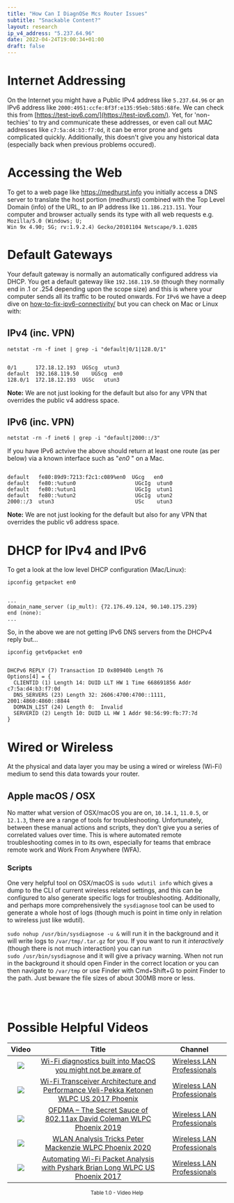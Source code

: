 ```yaml
---
title: "How Can I DiagnOSe Mcs Router Issues"
subtitle: "Snackable Content?"
layout: research
ip_v4_address: "5.237.64.96"
date: 2022-04-24T19:00:34+01:00
draft: false
---
```


# Internet Addressing
On the Internet you might have a Public IPv4 address like <code>5.237.64.96</code> or an IPv6 address like <code>2000:4951:ccfe:8f3f:e135:95eb:58b5:68fe</code>. We can check this from [https://test-ipv6.com/](https://test-ipv6.com/). Yet, for 'non-techies' to try and communicate these addresses, or even call out MAC addresses like <code>c7:5a:d4:b3:f7:0d</code>, it can be error prone and gets complicated quickly. Additionally, this doesn't give you any historical data (especially back when previous problems occured).

# Accessing the Web
To get to a web page like https://medhurst.info you initially access a DNS server to translate the host portion (medhurst) combined with the Top Level Domain (info) of the URL, to an IP address like <code>11.186.213.151</code>. Your computer and browser actually sends its type with all web requests e.g. <br><code>Mozilla/5.0 (Windows; U; Win 9x 4.90; SG; rv:1.9.2.4) Gecko/20101104 Netscape/9.1.0285</code>

# Default Gateways
Your default gateway is normally an automatically configured address via DHCP. You get a default gateway like <code>192.168.119.50</code> (though they normally end in .1 or .254 depending upon the scope size) and this is where your computer sends all its traffic to be routed onwards. For <code>IPv6</code> we have a deep dive on [how-to-fix-ipv6-connectivity/](/blog/how-to-fix-ipv6-connectivity/) but you can check on Mac or Linux with:

## IPv4 (inc. VPN)
<code>netstat -rn -f inet | grep -i "default|0/1|128.0/1"</code>

<pre><code>
0/1      172.18.12.193  UGScg  utun3
default  192.168.119.50    UGScg  en0
128.0/1  172.18.12.193  UGSc   utun3</code></pre>

**Note:** We are not just looking for the default but also for any VPN that overrides the public v4 address space.

## IPv6 (inc. VPN)
<code>netstat -rn -f inet6 | grep -i "default|2000::/3"</code>

If you have IPv6 actvive the above should return at least one route (as per below) via a known interface such as "_en0_ " on a Mac. 

<pre><code>
default   fe80:89d9:7213:f2c1:c089%en0  UGcg   en0
default   fe80::%utun0                   UGcIg  utun0
default   fe80::%utun1                   UGcIg  utun1
default   fe80::%utun2                   UGcIg  utun2
2000::/3  utun3                          USc    utun3</code></pre>

**Note:** We are not just looking for the default but also for any VPN that overrides the public v6 address space.

# DHCP for IPv4 and IPv6

To get a look at the low level DHCP configuration (Mac/Linux): 

<code>ipconfig getpacket en0</code>

<pre><code>
...
domain_name_server (ip_mult): {72.176.49.124, 90.140.175.239}
end (none):
...</code></pre>

So, in the above we are not getting IPv6 DNS servers from the DHCPv4 reply but...

<code>ipconfig getv6packet en0</code>

<pre><code>
DHCPv6 REPLY (7) Transaction ID 0x80940b Length 76
Options[4] = {
  CLIENTID (1) Length 14: DUID LLT HW 1 Time 668691856 Addr c7:5a:d4:b3:f7:0d
  DNS_SERVERS (23) Length 32: 2606:4700:4700::1111, 2001:4860:4860::8844
  DOMAIN_LIST (24) Length 0:  Invalid
  SERVERID (2) Length 10: DUID LL HW 1 Addr 98:56:99:fb:77:7d
}</code></pre>

# Wired or Wireless
At the physical and data layer you may be using a wired or wireless (Wi-Fi) medium to send this data towards your router. 

## Apple macOS / OSX
No matter what version of OSX/macOS you are on, <code>10.14.1</code>, <code>11.0.5</code>, or <code>12.1.3</code>, there are a range of tools for troubleshooting. Unfortunately, between these manual actions and scripts, they don't give you a series of correlated values over time. This is where automated remote troubleshooting comes in to its own, especially for teams that embrace remote work and Work From Anywhere (WFA).

### Scripts
One very helpful tool on OSX/macOS is <code>sudo wdutil info</code> which gives a dump to the CLI of current wireless related settings, and this can be configured to also generate specific logs for troubleshooting. Additionally, and perhaps more comprehensively the <code>sysdiagnose</code> tool can be used to generate a whole host of logs (though much is point in time only in relation to wireless just like wdutil).

<code>sudo nohup /usr/bin/sysdiagnose -u &</code> will run it in the background and it will write logs to <code>/var/tmp/<blah>.tar.gz</code> for you. If you want to run it *interactively* (though there is not much interaction) you can run<br><code>sudo /usr/bin/sysdiagnose</code> and it will give a privacy warning. When not run in the background it should open Finder in the correct location or you can then navigate to <code>/var/tmp</code> or use Finder with Cmd+Shift+G to point Finder to the path. Just beware the file sizes of about 300MB more or less.

<br><br>
# Possible Helpful Videos

<link href="/plugins/lity/css/lity.min.css" rel="stylesheet">
<script src="/plugins/lity/js/lity.min.js"></script>
<div class="table1-start"></div>

|Video | Title | Channel |
| :---: | :---: | :---: |
|<a href="https://www.youtube.com/watch?v=kBEcRYe9gRw" data-lity><img src="https://i.ytimg.com/vi/kBEcRYe9gRw/default.jpg" class="img-fluid"></a>|<a href="https://www.youtube.com/watch?v=kBEcRYe9gRw" data-lity>Wi-Fi diagnostics built into MacOS you might not be aware of</a>|<a target="_blank" href="https://www.youtube.com/channel/UCIzBSS46vcqhwmBZ7ZpY-yg" >Wireless LAN Professionals</a>|
|<a href="https://www.youtube.com/watch?v=eQGKSe7KWpA" data-lity><img src="https://i.ytimg.com/vi/eQGKSe7KWpA/default.jpg" class="img-fluid"></a>|<a href="https://www.youtube.com/watch?v=eQGKSe7KWpA" data-lity>Wi-Fi Transceiver Architecture and Performance   Veli-Pekka Ketonen   WLPC US 2017 Phoenix</a>|<a target="_blank" href="https://www.youtube.com/channel/UCIzBSS46vcqhwmBZ7ZpY-yg" >Wireless LAN Professionals</a>|
|<a href="https://www.youtube.com/watch?v=gjdHpZWxujA" data-lity><img src="https://i.ytimg.com/vi/gjdHpZWxujA/default.jpg" class="img-fluid"></a>|<a href="https://www.youtube.com/watch?v=gjdHpZWxujA" data-lity>OFDMA – The Secret Sauce of 802.11ax   David Coleman   WLPC Phoenix 2019</a>|<a target="_blank" href="https://www.youtube.com/channel/UCIzBSS46vcqhwmBZ7ZpY-yg" >Wireless LAN Professionals</a>|
|<a href="https://www.youtube.com/watch?v=8GQaWCjS-vk" data-lity><img src="https://i.ytimg.com/vi/8GQaWCjS-vk/default.jpg" class="img-fluid"></a>|<a href="https://www.youtube.com/watch?v=8GQaWCjS-vk" data-lity>WLAN Analysis Tricks   Peter Mackenzie   WLPC Phoenix 2020</a>|<a target="_blank" href="https://www.youtube.com/channel/UCIzBSS46vcqhwmBZ7ZpY-yg" >Wireless LAN Professionals</a>|
|<a href="https://www.youtube.com/watch?v=BbQz0cHILY4" data-lity><img src="https://i.ytimg.com/vi/BbQz0cHILY4/default.jpg" class="img-fluid"></a>|<a href="https://www.youtube.com/watch?v=BbQz0cHILY4" data-lity>Automating Wi-Fi Packet Analysis with Pyshark   Brian Long   WLPC US Phoenix 2017</a>|<a target="_blank" href="https://www.youtube.com/channel/UCIzBSS46vcqhwmBZ7ZpY-yg" >Wireless LAN Professionals</a>|

<center><small>Table 1.0 - Video Help</small></center>
 <br>
<div class="table1-end"></div>
<script type="text/javascript">
(function() {
    $('div.table1-start').nextUntil('div.table1-end', 'table').addClass('table thead-dark table-striped table-responsive rounded').attr('id', 't1');
    $('#t1').find('thead').addClass('thead-dark');
})();
</script>
